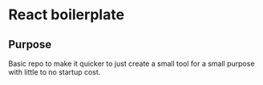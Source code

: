 # React boilerplate

## Purpose

Basic repo to make it quicker to just create a small tool for a small purpose with little to no startup cost.
